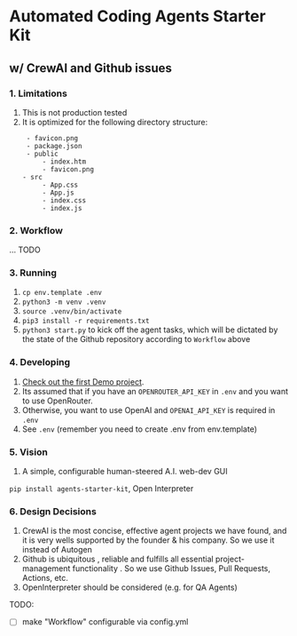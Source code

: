 # Automated Coding Agents Starter Kit
## w/ CrewAI and Github issues


### 1. Limitations
1. This is not production tested
2. It is optimized for the following directory structure:
   ```
    - favicon.png
    - package.json
    - public
        - index.htm
        - favicon.png
   - src
        - App.css
        - App.js
        - index.css
      	- index.js

   ```


### 2. Workflow
... TODO


### 3. Running
1. `cp env.template .env`
2. `python3 -m venv .venv`
3. `source .venv/bin/activate`
4. `pip3 install -r requirements.txt`
5. `python3 start.py` to kick off the agent tasks, which will be dictated by the state of the Github repository according to `Workflow` above


### 4. Developing
1. [Check out the first Demo project](https://github.com/kvnn/AIAgentsStarterKit-DemoProject-01).
2. Its assumed that if you have an `OPENROUTER_API_KEY` in `.env` and you want to use OpenRouter. 
3. Otherwise, you want to use OpenAI and `OPENAI_API_KEY` is required in `.env`
4. See `.env` (remember you need to create .env from env.template)


### 5. Vision
1. A simple, configurable human-steered A.I. web-dev GUI


`pip install agents-starter-kit`, Open Interpreter


### 6. Design Decisions
1. CrewAI is the most concise, effective agent projects we have found, and it is very wells supported by the founder & his company. So we use it instead of Autogen
2. Github is ubiquitous , reliable and fulfills all essential project-management functionality . So we use Github Issues, Pull Requests, Actions, etc.
3. OpenInterpreter should be considered (e.g. for QA Agents)


TODO:
- [ ] make "Workflow" configurable via config.yml